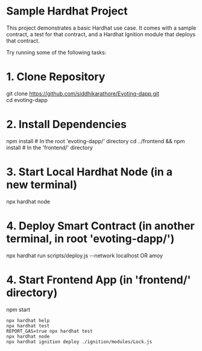 # Sample Hardhat Project

This project demonstrates a basic Hardhat use case. It comes with a sample contract, a test for that contract, and a Hardhat Ignition module that deploys that contract.

Try running some of the following tasks:

# 1. Clone Repository
git clone https://github.com/siddhikarathore/Evoting-dapp.git         
cd evoting-dapp

# 2. Install Dependencies
npm install                      # In the root 'evoting-dapp/' directory
cd ../frontend && npm install    # In the 'frontend/' directory

# 3. Start Local Hardhat Node (in a new terminal)
npx hardhat node

# 4. Deploy Smart Contract (in another terminal, in root 'evoting-dapp/')
npx hardhat run scripts/deploy.js --network localhost OR amoy

# 4. Start Frontend App (in 'frontend/' directory)
npm start

```shell
npx hardhat help
npx hardhat test
REPORT_GAS=true npx hardhat test
npx hardhat node
npx hardhat ignition deploy ./ignition/modules/Lock.js
```
